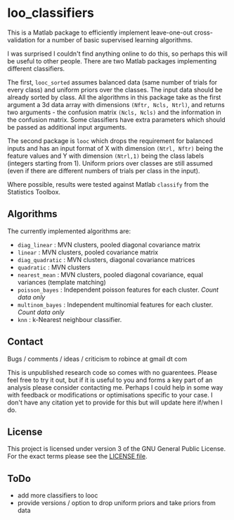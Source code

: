 loo\_classifiers
================

This is a Matlab package to efficiently implement leave-one-out cross-validation for a number of basic supervised learning algorithms.

I was surprised I couldn't find anything online to do this, so perhaps this will be useful to other people.  There are two Matlab packages implementing different classifiers. 

The first, `looc_sorted` assumes balanced data (same number of trials for every class) and uniform priors over the classes. The input data should be already sorted by class. All the algorithms in this package take as the first argument a 3d data array with dimensions `(Nftr, Ncls, Ntrl)`, and returns two arguments - the confusion matrix `(Ncls, Ncls)` and the information in the confusion matrix. Some classifiers have extra parameters which should be passed as additional input arguments.

The second package is `looc` which drops the requirement for balanced inputs and has an input format of X with dimension `(Ntrl, Nftr)` being the feature values and Y with dimension `(Ntrl,1)` being the class labels (integers starting from 1). Uniform priors over classes are still assumed (even if there are different numbers of trials per class in the input).

Where possible, results were tested against Matlab `classify` from the Statistics Toolbox.

Algorithms
----------

The currently implemented algorithms are:

* `diag_linear` : MVN clusters, pooled diagonal covariance matrix
* `linear` : MVN clusters, pooled covariance matrix
* `diag_quadratic` : MVN clusters, diagonal covariance matrices
* `quadratic` : MVN clusters
* `nearest_mean` : MVN clusters, pooled diagonal covariance, equal variances (template matching)
* `poisson_bayes` : Independent poisson features for each cluster. *Count data only*
* `multinom_bayes` : Independent multinomial features for each cluster. *Count data only*
* `knn` : k-Nearest neighbour classifier.

Contact
-------

Bugs / comments / ideas / criticism to robince at gmail dt com

This is unpublished research code so comes with no guarentees. Please feel free to try it out, but if it is useful to you and forms a key part of an analysis please consider contacting me. Perhaps I could help in some way with feedback or modifications or optimisations specific to your case. I don't have any citation yet to provide for this but will update here if/when I do. 

License
-------

This project is licensed under version 3 of the GNU General Public License. For the exact terms please see the [LICENSE file](https://github.com/robince/loo_classifiers/blob/master/LICENSE).

ToDo
----

- add more classifiers to looc
- provide versions / option to drop uniform priors and take priors from data

